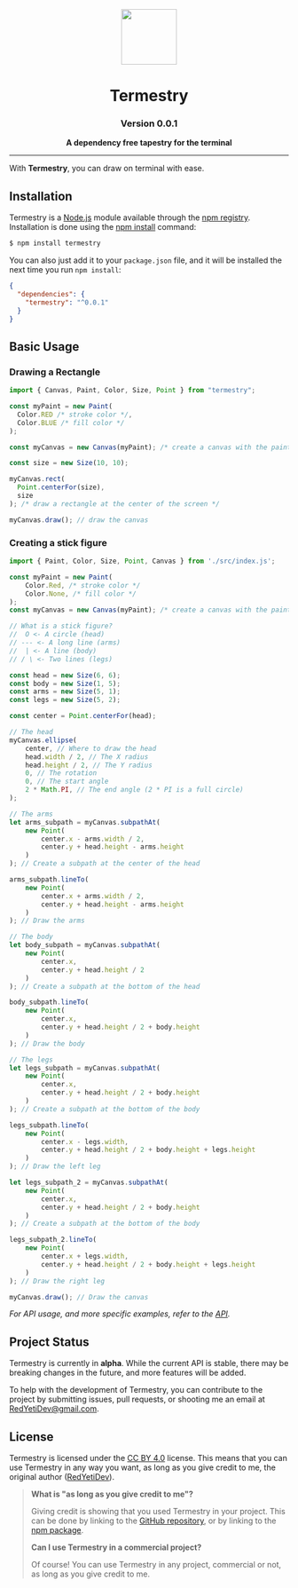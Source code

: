 <div align="center">
<img 
    src="https://raw.githubusercontent.com/RedYetiDev/termestry/gh-pages/logo.svg"
    width="100"
/>

# Termestry

### Version 0.0.1

**A dependency free tapestry for the terminal**

</div>

---

With **Termestry**, you can draw on terminal with ease.

## Installation

Termestry is a [Node.js](https://nodejs.org/en/) module available through the [npm registry](https://www.npmjs.com/). Installation is done using the [npm install](https://docs.npmjs.com/getting-started/installing-npm-packages-locally) command:

```bash
$ npm install termestry
```

You can also just add it to your `package.json` file, and it will be installed the next time you run `npm install`:

```json
{
  "dependencies": {
    "termestry": "^0.0.1"
  }
}
```

## Basic Usage

### Drawing a Rectangle

```js
import { Canvas, Paint, Color, Size, Point } from "termestry";

const myPaint = new Paint(
  Color.RED /* stroke color */,
  Color.BLUE /* fill color */
);

const myCanvas = new Canvas(myPaint); /* create a canvas with the paint */

const size = new Size(10, 10);

myCanvas.rect(
  Point.centerFor(size),
  size
); /* draw a rectangle at the center of the screen */

myCanvas.draw(); // draw the canvas
```

### Creating a stick figure

```js
import { Paint, Color, Size, Point, Canvas } from './src/index.js';

const myPaint = new Paint(
    Color.Red, /* stroke color */
    Color.None, /* fill color */
);
const myCanvas = new Canvas(myPaint); /* create a canvas with the paint */

// What is a stick figure?
//  O <- A circle (head)
// --- <- A long line (arms)
//  | <- A line (body)
// / \ <- Two lines (legs)

const head = new Size(6, 6);
const body = new Size(1, 5);
const arms = new Size(5, 1);
const legs = new Size(5, 2);

const center = Point.centerFor(head);

// The head
myCanvas.ellipse(
    center, // Where to draw the head
    head.width / 2, // The X radius
    head.height / 2, // The Y radius
    0, // The rotation
    0, // The start angle
    2 * Math.PI, // The end angle (2 * PI is a full circle)
);

// The arms
let arms_subpath = myCanvas.subpathAt(
    new Point(
        center.x - arms.width / 2,
        center.y + head.height - arms.height
    )
); // Create a subpath at the center of the head

arms_subpath.lineTo(
    new Point(
        center.x + arms.width / 2,
        center.y + head.height - arms.height
    )
); // Draw the arms

// The body
let body_subpath = myCanvas.subpathAt(
    new Point(
        center.x,
        center.y + head.height / 2
    )
); // Create a subpath at the bottom of the head

body_subpath.lineTo(
    new Point(
        center.x,
        center.y + head.height / 2 + body.height
    )
); // Draw the body

// The legs
let legs_subpath = myCanvas.subpathAt(
    new Point(
        center.x,
        center.y + head.height / 2 + body.height
    )
); // Create a subpath at the bottom of the body

legs_subpath.lineTo(
    new Point(
        center.x - legs.width,
        center.y + head.height / 2 + body.height + legs.height
    )
); // Draw the left leg

let legs_subpath_2 = myCanvas.subpathAt(
    new Point(
        center.x,
        center.y + head.height / 2 + body.height
    )
); // Create a subpath at the bottom of the body

legs_subpath_2.lineTo(
    new Point(
        center.x + legs.width,
        center.y + head.height / 2 + body.height + legs.height
    )
); // Draw the right leg

myCanvas.draw(); // Draw the canvas
```

_For API usage, and more specific examples, refer to the [API](https://github.com/RedYetiDev/termestry/blob/main/API.md)._

## Project Status

Termestry is currently in **alpha**. While the current API is stable, there may be breaking changes in the future, and more features will be added.

To help with the development of Termestry, you can contribute to the project by submitting issues, pull requests, or shooting me an email at [RedYetiDev@gmail.com](mailto:redyetidev@gmail.com).

## License

Termestry is licensed under the [CC BY 4.0](https://creativecommons.org/licenses/by/4.0/) license. This means that you can use Termestry in any way you want, as long as you give credit to me, the original author ([RedYetiDev](https://redyetidev.github.io)).

> **What is "as long as you give credit to me"?**
>
> Giving credit is showing that you used Termestry in your project. This can be done by linking to the [GitHub repository](https://github.com/RedYetiDev/termestry), or by linking to the [npm package](https://www.npmjs.com/package/termestry).
>
> **Can I use Termestry in a commercial project?**
>
> Of course! You can use Termestry in any project, commercial or not, as long as you give credit to me.
